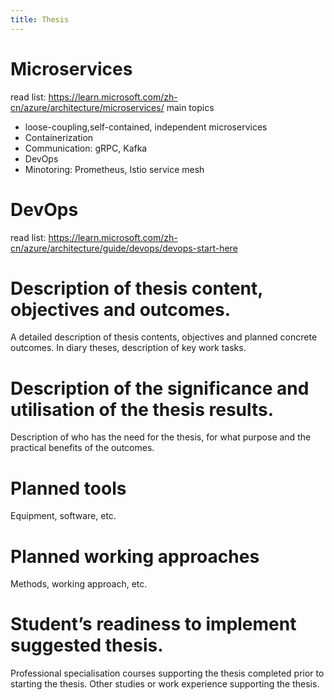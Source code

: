 ```yaml
---
title: Thesis
---
```

# Microservices

read list: https://learn.microsoft.com/zh-cn/azure/architecture/microservices/
main topics

- loose-coupling,self-contained, independent microservices
- Containerization
- Communication: gRPC, Kafka
- DevOps
- Minotoring: Prometheus, Istio service mesh

# DevOps

read list: https://learn.microsoft.com/zh-cn/azure/architecture/guide/devops/devops-start-here

# Description of thesis content, objectives and outcomes.
A detailed description of thesis contents, objectives and planned concrete outcomes. In diary theses, description of key work tasks.

# Description of the significance and utilisation of the thesis results.
Description of who has the need for the thesis, for what purpose and the practical benefits of the outcomes.

# Planned tools
Equipment, software, etc.

# Planned working approaches
Methods, working approach, etc.

# Student’s readiness to implement suggested thesis.
Professional specialisation courses supporting the thesis completed prior to starting the thesis. Other studies or work experience supporting the thesis.